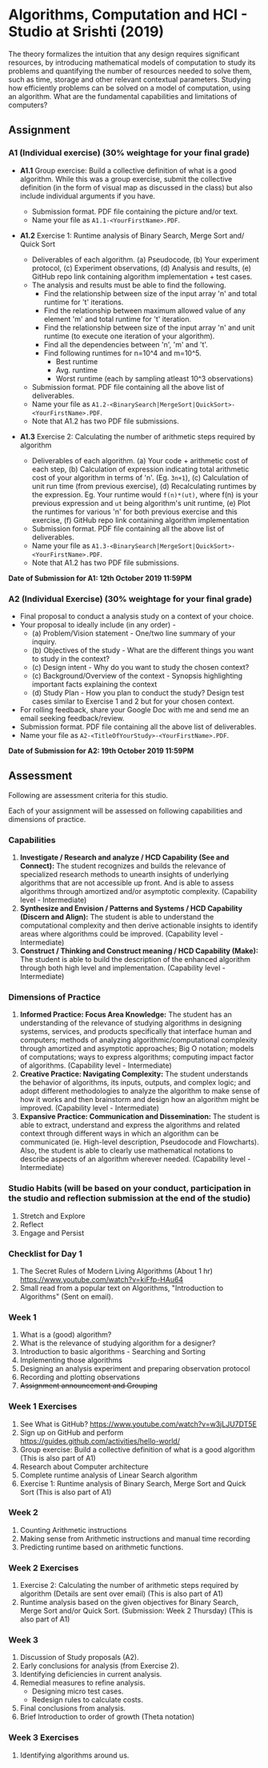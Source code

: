 # Algorithms, Computation and HCI - Studio at Srishti (2019)
The theory formalizes the intuition that any design requires significant resources, by introducing mathematical models of computation to study its problems and quantifying the number of resources needed to solve them, such as time, storage and other relevant contextual parameters. Studying how efficiently problems can be solved on a model of computation, using an algorithm. What are the fundamental capabilities and limitations of computers?

## Assignment

### A1 (Individual exercise) (30% weightage for your final grade)
- **A1.1** Group exercise: Build a collective definition of what is a good algorithm. While this was a group exercise, submit the collective definition (in the form of visual map as discussed in the class) but also include individual arguments if you have.
    - Submission format. PDF file containing the picture and/or text. 
    - Name your file as `A1.1-<YourFirstName>.PDF`.

- **A1.2** Exercise 1: Runtime analysis of Binary Search, Merge Sort and/ Quick Sort
    - Deliverables of each algorithm. (a) Pseudocode, (b) Your experiment protocol, (c) Experiment observations, (d) Analysis and results, (e) GitHub repo link containing algorithm implementation + test cases. 
    - The analysis and results must be able to find the following.
        - Find the relationship between size of the input array 'n' and total runtime for 't' iterations.
        - Find the relationship between maximum allowed value of any element 'm' and total runtime for 't' iteration.
        - Find the relationship between size of the input array 'n' and unit runtime (to execute one iteration of your algorithm).
        - Find all the dependencies between 'n', 'm' and 't'.
        - Find following runtimes for n=10^4 and m=10^5.
            - Best runtime
            - Avg. runtime
            - Worst runtime (each by sampling atleast 10^3 observations)
    - Submission format. PDF file containing all the above list of deliverables.
    - Name your file as `A1.2-<BinarySearch|MergeSort|QuickSort>-<YourFirstName>.PDF`.
    - Note that A1.2 has two PDF file submissions.
        
- **A1.3** Exercise 2: Calculating the number of arithmetic steps required by algorithm
    - Deliverables of each algorithm. (a) Your code + arithmetic cost of each step, (b) Calculation of expression indicating total arithmetic cost of your algorithm in terms of 'n'. (Eg. `3n+1`), (c) Calculation of unit run time (from previous exercise), (d) Recalculating runtimes by the expression. Eg. Your runtime would `f(n)*(ut)`, where f(n) is your previous expression and `ut` being algorithm's unit runtime, (e) Plot the runtimes for various 'n' for both previous exercise and this exercise, (f) GitHub repo link containing algorithm implementation
    - Submission format. PDF file containing all the above list of deliverables.
    - Name your file as `A1.3-<BinarySearch|MergeSort|QuickSort>-<YourFirstName>.PDF`.
    - Note that A1.2 has two PDF file submissions.
   
**Date of Submission for A1: 12th October 2019 11:59PM**

### A2 (Individual Exercise) (30% weightage for your final grade)
- Final proposal to conduct a analysis study on a context of your choice.
- Your proposal to ideally include (in any order) - 
    - (a) Problem/Vision statement - One/two line summary of your inquiry.
    - (b) Objectives of the study - What are the different things you want to study in the context?
    - (c) Design intent - Why do you want to study the chosen context?
    - (c) Background/Overview of the context - Synopsis highlighting important facts explaining the context  
    - (d) Study Plan - How you plan to conduct the study? Design test cases similar to Exercise 1 and 2 but for your chosen context.
- For rolling feedback, share your Google Doc with me and send me an email seeking feedback/review.
- Submission format. PDF file containing all the above list of deliverables.
- Name your file as `A2-<TitleOfYourStudy>-<YourFirstName>.PDF`.

**Date of Submission for A2: 19th October 2019 11:59PM**

## Assessment
Following are assessment criteria for this studio.

Each of your assignment will be assessed on following capabilities and dimensions of practice.

### Capabilities
1. **Investigate / Research and analyze / HCD Capability (See and Connect):** The student recognizes and builds the relevance of specialized research methods to unearth insights of underlying algorithms that are not accessible up front. And is able to assess algorithms through amortized and/or asymptotic complexity. (Capability level - Intermediate)
2. **Synthesize and Envision / Patterns and Systems / HCD Capability (Discern and Align):** The student is able to understand the computational complexity and then derive actionable insights to identify areas where algorithms could be improved. (Capability level - Intermediate)
3. **Construct / Thinking and Construct meaning / HCD Capability (Make):** The student is able to build the description of the enhanced algorithm through both high level and implementation. (Capability level - Intermediate)

### Dimensions of Practice
1. **Informed Practice: Focus Area Knowledge:** The student has an understanding of the relevance of studying algorithms in designing systems, services, and products specifically that interface human and computers; methods of analyzing algorithmic/computational complexity through amortized and asymptotic approaches; Big O notation; models of computations; ways to express algorithms; computing impact factor of algorithms. (Capability level - Intermediate)
2. **Creative Practice: Navigating Complexity:** The student understands the behavior of algorithms, its inputs, outputs, and complex logic; and adopt different methodologies to analyze the algorithm to make sense of how it works and then brainstorm and design how an algorithm might be improved. (Capability level - Intermediate)
3. **Expansive Practice: Communication and Dissemination:** The student is able to extract, understand and express the algorithms and related context through different ways in which an algorithm can be communicated (ie. High-level description, Pseudocode and Flowcharts). Also, the student is able to clearly use mathematical notations to describe aspects of an algorithm wherever needed. (Capability level - Intermediate)

### Studio Habits (will be based on your conduct, participation in the studio and reflection submission at the end of the studio)
1. Stretch and Explore
2. Reflect
3. Engage and Persist

### Checklist for Day 1
1. The Secret Rules of Modern Living Algorithms (About 1 hr) https://www.youtube.com/watch?v=kiFfp-HAu64
2. Small read from a popular text on Algorithms, "Introduction to Algorithms" (Sent on email).

### Week 1
1. What is a (good) algorithm?
2. What is the relevance of studying algorithm for a designer?
3. Introduction to basic algorithms - Searching and Sorting
4. Implementing those algorithms
5. Designing an analysis experiment and preparing observation protocol
6. Recording and plotting observations
7. ~~Assignment announcement and Grouping~~

### Week 1 Exercises
1. See What is GitHub? https://www.youtube.com/watch?v=w3jLJU7DT5E
2. Sign up on GitHub and perform https://guides.github.com/activities/hello-world/
3. Group exercise: Build a collective definition of what is a good algorithm (This is also part of A1)
4. Research about Computer architecture
5. Complete runtime analysis of Linear Search algorithm
6. Exercise 1: Runtime analysis of Binary Search, Merge Sort and Quick Sort (This is also part of A1)

### Week 2
1. Counting Arithmetic instructions
2. Making sense from Arithmetic instructions and manual time recording
3. Predicting runtime based on arithmetic functions.

### Week 2 Exercises
1. Exercise 2: Calculating the number of arithmetic steps required by algorithm (Details are sent over email) (This is also part of A1) 
1. Runtime analysis based on the given objectives for Binary Search, Merge Sort and/or Quick Sort. (Submission: Week 2 Thursday) (This is also part of A1)

### Week 3
1. Discussion of Study proposals (A2).
2. Early conclusions for analysis (from Exercise 2).
3. Identifying deficiencies in current analysis.
4. Remedial measures to refine analysis.
   - Designing micro test cases.
   - Redesign rules to calculate costs.
5. Final conclusions from analysis.
6. Brief Introduction to order of growth (Theta notation)

### Week 3 Exercises
1. Identifying algorithms around us.

